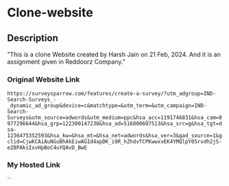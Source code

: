 # Clone-website

## Description 
"This is a clone Website created by Harsh Jain on 21 Feb, 2024.  And it is an assignment given in Reddoorz Company."

### Original Website Link 
`https://surveysparrow.com/features/create-a-survey/?utm_adgroup=IND-Search-Surveys_-_dynamic_ad_group&device=c&matchtype=&utm_term=&utm_campaign=IND-Search-Surveys&utm_source=adwords&utm_medium=ppc&hsa_acc=1191746831&hsa_cam=8977296644&hsa_grp=122300147238&hsa_ad=516800607513&hsa_src=g&hsa_tgt=dsa-1236475352593&hsa_kw=&hsa_mt=&hsa_net=adwords&hsa_ver=3&gad_source=1&gclid=CjwKCAiAuNGuBhAkEiwAGId4apDK_i9R_hZhdvTCPKwwxvEK4YMQlpY05rvdh2j5-eZ8PAksIxvHpBoC4uYQAvD_BwE`


### My Hosted Link
``